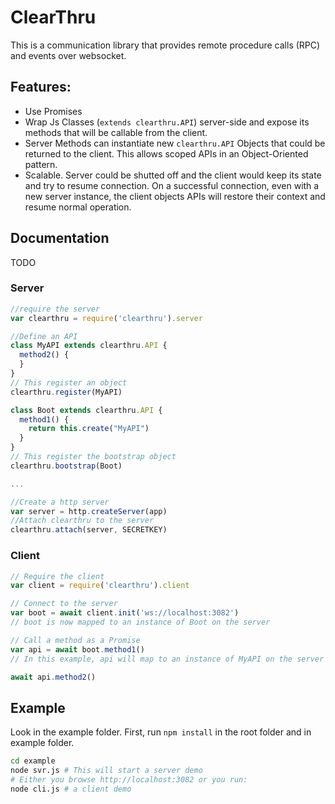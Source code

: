 # ClearThru

This is a communication library that provides remote procedure calls (RPC) and events over websocket.

## Features:
* Use Promises
* Wrap Js Classes (```extends clearthru.API```) server-side and expose its methods that will be callable from the client.
* Server Methods can instantiate new ```clearthru.API``` Objects that could be returned to the client. This allows scoped APIs in an Object-Oriented pattern.
* Scalable. Server could be shutted off and the client would keep its state and try to resume connection. On a successful connection, even with a new server instance, the client objects APIs will restore their context and resume normal operation.

## Documentation

TODO

### Server

```javascript
//require the server
var clearthru = require('clearthru').server

//Define an API
class MyAPI extends clearthru.API {
  method2() {
  }
}
// This register an object
clearthru.register(MyAPI)

class Boot extends clearthru.API {
  method1() {
    return this.create("MyAPI")
  }
}
// This register the bootstrap object 
clearthru.bootstrap(Boot)

...

//Create a http server
var server = http.createServer(app)
//Attach clearthru to the server
clearthru.attach(server, SECRETKEY)

```

### Client

```javascript
// Require the client
var client = require('clearthru').client

// Connect to the server
var boot = await client.init('ws://localhost:3082')
// boot is now mapped to an instance of Boot on the server

// Call a method as a Promise
var api = await boot.method1()
// In this example, api will map to an instance of MyAPI on the server

await api.method2()


```

## Example

Look in the example folder. First, run ```npm install``` in the root folder and in example folder.

```bash
cd example
node svr.js # This will start a server demo
# Either you browse http://localhost:3082 or you run:
node cli.js # a client demo
```

